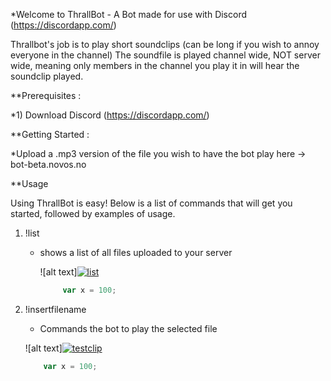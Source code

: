 *Welcome to ThrallBot - A Bot made for use with Discord (https://discordapp.com/)

Thrallbot's job is to play short soundclips (can be long if you wish to annoy everyone in the channel)
The soundfile is played channel wide, NOT server wide, meaning only members in the channel you play it in will hear the soundclip played.

**Prerequisites :

*1) Download Discord (https://discordapp.com/)

**Getting Started :

*Upload a .mp3 version of the file you wish to have the bot play here -> bot-beta.novos.no

**Usage 

Using ThrallBot is easy! Below is a list of commands that will get you started, followed by examples of usage.

1. !list
   * shows a list of all files uploaded to your server
     
     ![alt text]<a href="https://ibb.co/epUfkk"><img src="https://thumb.ibb.co/epUfkk/list.jpg" alt="list" border="0"></a>
     ```js
          var x = 100;
     ``` 
   
1.  !insertfilename
     
    * Commands the bot to play the selected file
    
    ![alt text]<a href="https://ibb.co/d3zrrQ"><img src="https://thumb.ibb.co/d3zrrQ/testclip.png" alt="testclip" border="0"></a>
    ```js
        var x = 100;
        
    ```
   
   
















